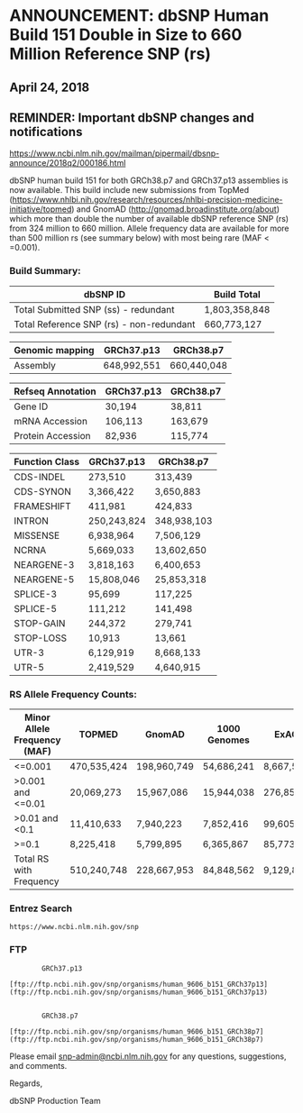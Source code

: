 
# ANNOUNCEMENT: dbSNP Human Build 151 Double in Size to 660 Million Reference SNP (rs)


## April 24, 2018


 
## REMINDER: Important dbSNP changes and notifications 
https://www.ncbi.nlm.nih.gov/mailman/pipermail/dbsnp-announce/2018q2/000186.html
 

dbSNP human build 151 for both GRCh38.p7 and GRCh37.p13 assemblies is now available.  This build include new submissions from TopMed (https://www.nhlbi.nih.gov/research/resources/nhlbi-precision-medicine-initiative/topmed) and GnomAD (http://gnomad.broadinstitute.org/about) which more than double the number of available dbSNP reference SNP (rs) from 324 million to 660 million.   Allele frequency data are available for more than 500 million rs (see summary below) with most being rare (MAF < =0.001).

### Build Summary:

|dbSNP ID|Build Total|
|-------------------------------------|-------------|
|Total Submitted SNP (ss) - redundant |1,803,358,848|
|Total Reference SNP (rs) - non-redundant|660,773,127|

|Genomic mapping|GRCh37.p13|GRCh38.p7|
|--------|-----------|-----------|
|Assembly|648,992,551|660,440,048|
 
|Refseq Annotation|GRCh37.p13|GRCh38.p7|
|-----------------|----------|---------|
|Gene ID|30,194|38,811|
|mRNA Accession|106,113|163,679|
|Protein Accession|82,936|115,774|

|Function Class|GRCh37.p13|GRCh38.p7|
|--------------|----------|---------|
|CDS-INDEL|273,510|313,439|
|CDS-SYNON|3,366,422|3,650,883|
|FRAMESHIFT|411,981|424,833|
|INTRON|250,243,824|348,938,103|
|MISSENSE|6,938,964|7,506,129|
|NCRNA|5,669,033|13,602,650|
|NEARGENE-3|3,818,163|6,400,653|
|NEARGENE-5|15,808,046|25,853,318|
|SPLICE-3|95,699|117,225|
|SPLICE-5|111,212|141,498|
|STOP-GAIN|244,372|279,741|
|STOP-LOSS|10,913|13,661|
|UTR-3|6,129,919|8,668,133|
|UTR-5|2,419,529|4,640,915|


### RS Allele Frequency Counts:

|Minor Allele Frequency (MAF)|TOPMED|GnomAD|1000 Genomes|ExAC|GO-ESP|
|-----------------------|-----------|-----------|----------|---------|---------|
|<=0.001|470,535,424|198,960,749|54,686,241|8,667,575|1,527,303|
|>0.001 and <=0.01|20,069,273|15,967,086|15,944,038|276,851|197,816|
|>0.01 and <0.1|11,410,633|7,940,223|7,852,416|99,605|99,694|
|>=0.1|8,225,418|5,799,895|6,365,867|85,773|63,191|
|Total RS with Frequency|510,240,748|228,667,953|84,848,562|9,129,804|1,888,004|

### Entrez Search
	https://www.ncbi.nlm.nih.gov/snp

### FTP

			GRCh37.p13
			[ftp://ftp.ncbi.nih.gov/snp/organisms/human_9606_b151_GRCh37p13](ftp://ftp.ncbi.nih.gov/snp/organisms/human_9606_b151_GRCh37p13)


			GRCh38.p7
			[ftp://ftp.ncbi.nih.gov/snp/organisms/human_9606_b151_GRCh38p7](ftp://ftp.ncbi.nih.gov/snp/organisms/human_9606_b151_GRCh38p7)



Please email snp-admin@ncbi.nlm.nih.gov for any questions, suggestions, and comments.

Regards,

dbSNP Production Team
